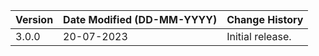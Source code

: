 | **Version** | **Date Modified (DD-MM-YYYY)** | **Change History**   |
|-------------|--------------------------------|----------------------|
| 3.0.0       | 20-07-2023                     | Initial release.     | 
